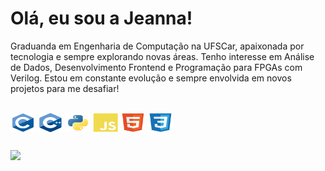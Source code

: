 # Olá, eu sou a Jeanna!

Graduanda em Engenharia de Computação na UFSCar, apaixonada por tecnologia e sempre explorando novas áreas. Tenho interesse em Análise de Dados, Desenvolvimento Frontend e Programação para FPGAs com Verilog. Estou em constante evolução e sempre envolvida em novos projetos para me desafiar!

<div style="display: inline_block"><br>
  <img align="center" alt="c" height="30" width="40" src="https://raw.githubusercontent.com/devicons/devicon/ca28c779441053191ff11710fe24a9e6c23690d6/icons/c/c-original.svg">
  <img align="center" alt="cplusplus" height="30" width="40" src="https://raw.githubusercontent.com/devicons/devicon/ca28c779441053191ff11710fe24a9e6c23690d6/icons/cplusplus/cplusplus-original.svg">
  <img align="center" alt="python" height="30" width="40" src="https://raw.githubusercontent.com/devicons/devicon/master/icons/python/python-original.svg">
  <img align="center" alt="javascript" height="30" width="40" src="https://raw.githubusercontent.com/devicons/devicon/master/icons/javascript/javascript-plain.svg">
  <img align="center" alt="HTML" height="30" width="40" src="https://raw.githubusercontent.com/devicons/devicon/master/icons/html5/html5-original.svg">
  <img align="center" alt="css" height="30" width="40" src="https://raw.githubusercontent.com/devicons/devicon/master/icons/css3/css3-original.svg">  
</div>
  
  ##

  <div>
  <a href="https://www.linkedin.com/in/jeannads" target="_blank"><img src="https://img.shields.io/badge/-LinkedIn-%230077B5?style=for-the-badge&logo=linkedin&logoColor=white" target="_blank"></a> 
</div>
